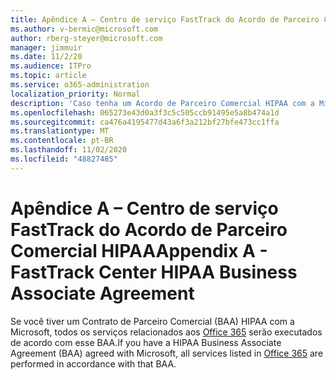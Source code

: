 ```yaml
---
title: Apêndice A – Centro de serviço FastTrack do Acordo de Parceiro Comercial HIPAA
ms.author: v-bermic@microsoft.com
author: rberg-steyer@microsoft.com
manager: jimmuir
ms.date: 11/2/20
ms.audience: ITPro
ms.topic: article
ms.service: o365-administration
localization_priority: Normal
description: 'Caso tenha um Acordo de Parceiro Comercial HIPAA com a Microsoft para os serviços do FastTrack, todos os serviços relacionados no Benefícios do Centro FastTrack para Office 365 estarão incluídos neste Acordo, com exceção de:'
ms.openlocfilehash: 065273e43d0a3f3c5c505ccb91495e5a8b474a1d
ms.sourcegitcommit: ca476a4195477d43a6f3a212bf27bfe473cc1ffa
ms.translationtype: MT
ms.contentlocale: pt-BR
ms.lasthandoff: 11/02/2020
ms.locfileid: "48827485"
---
```

# <a name="appendix-a---fasttrack-center-hipaa-business-associate-agreement"></a><span data-ttu-id="50f23-103">Apêndice A – Centro de serviço FastTrack do Acordo de Parceiro Comercial HIPAA</span><span class="sxs-lookup"><span data-stu-id="50f23-103">Appendix A - FastTrack Center HIPAA Business Associate Agreement</span></span>

<span data-ttu-id="50f23-104">Se você tiver um Contrato de Parceiro Comercial (BAA) HIPAA com a Microsoft, todos os serviços relacionados aos [Office 365](products-and-capabilities.md#office-365) serão executados de acordo com esse BAA.</span><span class="sxs-lookup"><span data-stu-id="50f23-104">If you have a HIPAA Business Associate Agreement (BAA) agreed with Microsoft, all services listed in [Office 365](products-and-capabilities.md#office-365) are performed in accordance with that BAA.</span></span>


